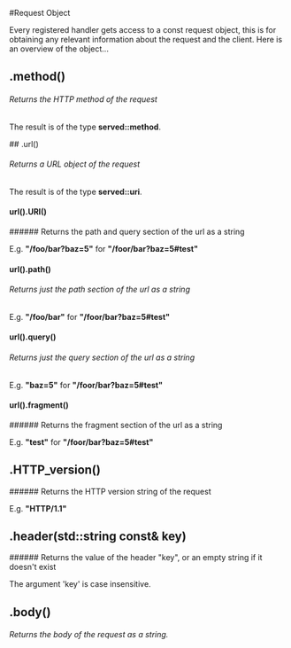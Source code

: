 #Request Object

Every registered handler gets access to a const request object, this is for obtaining any relevant information about the request and the client. Here is an overview of the object...

## .method()
###### Returns the HTTP method of the request

The result is of the type **served::method**.

## .url()
###### Returns a URL object of the request

The result is of the type **served::uri**.

#### url().URI()
###### Returns the path and query section of the url as a string

E.g. **"/foo/bar?baz=5"** for **"/foor/bar?baz=5#test"**

#### url().path()
###### Returns just the path section of the url as a string

E.g. **"/foo/bar"** for **"/foor/bar?baz=5#test"**

#### url().query()
###### Returns just the query section of the url as a string

E.g. **"baz=5"** for **"/foor/bar?baz=5#test"**

#### url().fragment()
###### Returns the fragment section of the url as a string

E.g. **"test"** for **"/foor/bar?baz=5#test"**

## .HTTP_version()
###### Returns the HTTP version string of the request

E.g. **"HTTP/1.1"**

## .header(std::string const& key)
###### Returns the value of the header "key", or an empty string if it doesn't exist

The argument 'key' is case insensitive.

## .body()
###### Returns the body of the request as a string.
